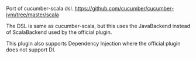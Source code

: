 Port of cucumber-scala dsl. https://github.com/cucumber/cucumber-jvm/tree/master/scala

The DSL is same as cucumber-scala, but this uses the JavaBackend instead of ScalaBackend used by the official plugin. 

This plugin also supports Dependency Injection where the official plugin does not support DI.
